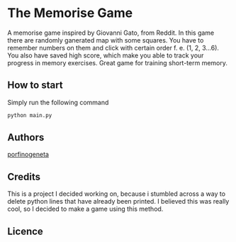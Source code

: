 # The Memorise Game
A memorise game inspired by Giovanni Gato, from Reddit. In this game there are randomly ganerated map with some squares. You have to remember numbers on them and click with certain order f. e. (1, 2, 3...6). You also have saved high score, which make you able to track your progress in memory exercises. Great game for training short-term memory.

## How to start

Simply run the following command

```bash
python main.py
```

## Authors

[porfinogeneta](https://github.com/ignSparky)

## Credits

This is a project I decided working on, because i stumbled across a way to delete python lines that have already been printed.
I believed this was really cool, so I decided to make a game using this method.


## Licence
